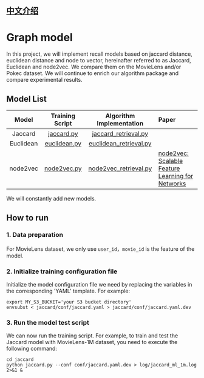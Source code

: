 ## [中文介绍](README-CN.md)

# Graph model

In this project, we will implement recall models based on jaccard distance, euclidean distance and node to vector, hereinafter referred to as Jaccard, Euclidean and node2vec. We compare them on the MovieLens and/or Pokec dataset. We will continue to enrich our algorithm package and compare experimental results.

## Model List

|   Model   |            Training Script             |                         Algorithm Implementation                          | Paper                                                                                    |
|:---------:|:--------------------------------------:|:-------------------------------------------------------------------------:|:-----------------------------------------------------------------------------------------|
|  Jaccard  |    [jaccard.py](jaccard/jaccard.py)    |   [jaccard_retrieval.py](../../python/algos/graph/jaccard_retrieval.py)   |                                                                                          |
| Euclidean | [euclidean.py](euclidean/euclidean.py) | [euclidean_retrieval.py](../../python/algos/graph/euclidean_retrieval.py) |                                                                                          |
| node2vec  |  [node2vec.py](node2vec/node2vec.py)   |  [node2vec_retrieval.py](../../python/algos/graph/node2vec_retrieval.py)  | [node2vec: Scalable Feature Learning for Networks](https://arxiv.org/pdf/1607.00653.pdf) |

We will constantly add new models.

## How to run

### 1. Data preparation
For MovieLens dataset, we only use `user_id`，`movie_id` is the feature of the model.

### 2. Initialize training configuration file

Initialize the model configuration file we need by replacing the variables in the corresponding 'YAML' template. For example:

```shell
export MY_S3_BUCKET='your S3 bucket directory'
envsubst < jaccard/conf/jaccard.yaml > jaccard/conf/jaccard.yaml.dev
```
### 3. Run the model test script

We can now run the training script. For example, to train and test the Jaccard model with MovieLens-1M dataset, you need to execute the following command:
```shell
cd jaccard
python jaccard.py --conf conf/jaccard.yaml.dev > log/jaccard_ml_1m.log 2>&1 &
```